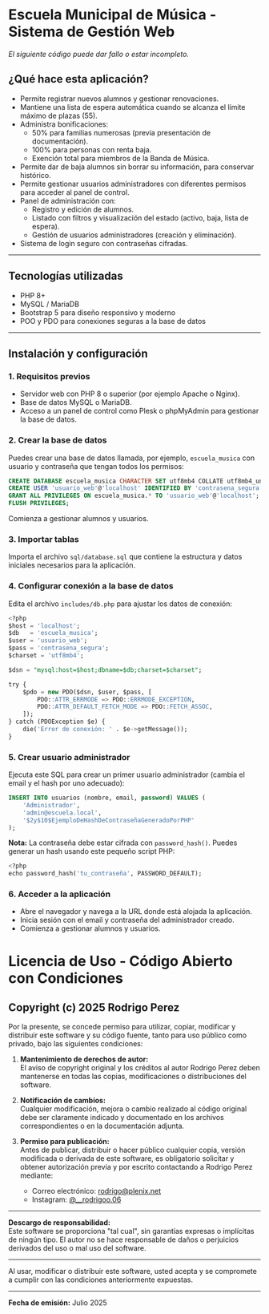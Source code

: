 # Escuela Municipal de Música - Sistema de Gestión Web
*El siguiente código puede dar fallo o estar incompleto.*
## ¿Qué hace esta aplicación?

- Permite registrar nuevos alumnos y gestionar renovaciones.
- Mantiene una lista de espera automática cuando se alcanza el límite máximo de plazas (55).
- Administra bonificaciones:
  - 50% para familias numerosas (previa presentación de documentación).
  - 100% para personas con renta baja.
  - Exención total para miembros de la Banda de Música.
- Permite dar de baja alumnos sin borrar su información, para conservar histórico.
- Permite gestionar usuarios administradores con diferentes permisos para acceder al panel de control.
- Panel de administración con:
  - Registro y edición de alumnos.
  - Listado con filtros y visualización del estado (activo, baja, lista de espera).
  - Gestión de usuarios administradores (creación y eliminación).
- Sistema de login seguro con contraseñas cifradas.

---

## Tecnologías utilizadas

- PHP 8+
- MySQL / MariaDB
- Bootstrap 5 para diseño responsivo y moderno
- POO y PDO para conexiones seguras a la base de datos

---

## Instalación y configuración

### 1. Requisitos previos

- Servidor web con PHP 8 o superior (por ejemplo Apache o Nginx).
- Base de datos MySQL o MariaDB.
- Acceso a un panel de control como Plesk o phpMyAdmin para gestionar la base de datos.

### 2. Crear la base de datos

Puedes crear una base de datos llamada, por ejemplo, `escuela_musica` con usuario y contraseña que tengan todos los permisos:

```sql
CREATE DATABASE escuela_musica CHARACTER SET utf8mb4 COLLATE utf8mb4_unicode_ci;
CREATE USER 'usuario_web'@'localhost' IDENTIFIED BY 'contrasena_segura';
GRANT ALL PRIVILEGES ON escuela_musica.* TO 'usuario_web'@'localhost';
FLUSH PRIVILEGES;
```

Comienza a gestionar alumnos y usuarios.

### 3. Importar tablas
Importa el archivo `sql/database.sql` que contiene la estructura y datos iniciales necesarios para la aplicación.

### 4. Configurar conexión a la base de datos
Edita el archivo `includes/db.php` para ajustar los datos de conexión:
```sql
<?php
$host = 'localhost';
$db   = 'escuela_musica';
$user = 'usuario_web';
$pass = 'contrasena_segura';
$charset = 'utf8mb4';

$dsn = "mysql:host=$host;dbname=$db;charset=$charset";

try {
    $pdo = new PDO($dsn, $user, $pass, [
        PDO::ATTR_ERRMODE => PDO::ERRMODE_EXCEPTION,
        PDO::ATTR_DEFAULT_FETCH_MODE => PDO::FETCH_ASSOC,
    ]);
} catch (PDOException $e) {
    die('Error de conexión: ' . $e->getMessage());
}
```
### 5. Crear usuario administrador
Ejecuta este SQL para crear un primer usuario administrador (cambia el email y el hash por uno adecuado):
```sql
INSERT INTO usuarios (nombre, email, password) VALUES (
    'Administrador',
    'admin@escuela.local',
    '$2y$10$EjemploDeHashDeContraseñaGeneradoPorPHP'
);
```
**Nota:** La contraseña debe estar cifrada con `password_hash()`. Puedes generar un hash usando este pequeño script PHP:
```sql
<?php
echo password_hash('tu_contraseña', PASSWORD_DEFAULT);
```

### 6. Acceder a la aplicación
- Abre el navegador y navega a la URL donde está alojada la aplicación.
- Inicia sesión con el email y contraseña del administrador creado.
- Comienza a gestionar alumnos y usuarios.

# Licencia de Uso - Código Abierto con Condiciones

Copyright (c) 2025 Rodrigo Perez
---
Por la presente, se concede permiso para utilizar, copiar, modificar y distribuir este software y su código fuente, tanto para uso público como privado, bajo las siguientes condiciones:

1. **Mantenimiento de derechos de autor:**  
   El aviso de copyright original y los créditos al autor Rodrigo Perez deben mantenerse en todas las copias, modificaciones o distribuciones del software.

2. **Notificación de cambios:**  
   Cualquier modificación, mejora o cambio realizado al código original debe ser claramente indicado y documentado en los archivos correspondientes o en la documentación adjunta.

3. **Permiso para publicación:**  
   Antes de publicar, distribuir o hacer público cualquier copia, versión modificada o derivada de este software, es obligatorio solicitar y obtener autorización previa y por escrito contactando a Rodrigo Perez mediante:

   - Correo electrónico: rodrigo@plenix.net  
   - Instagram: [@__rodrigoo.06](https://www.instagram.com/__rodrigoo.06)

---

**Descargo de responsabilidad:**  
Este software se proporciona "tal cual", sin garantías expresas o implícitas de ningún tipo. El autor no se hace responsable de daños o perjuicios derivados del uso o mal uso del software.

---

Al usar, modificar o distribuir este software, usted acepta y se compromete a cumplir con las condiciones anteriormente expuestas.

---

**Fecha de emisión:** Julio 2025


